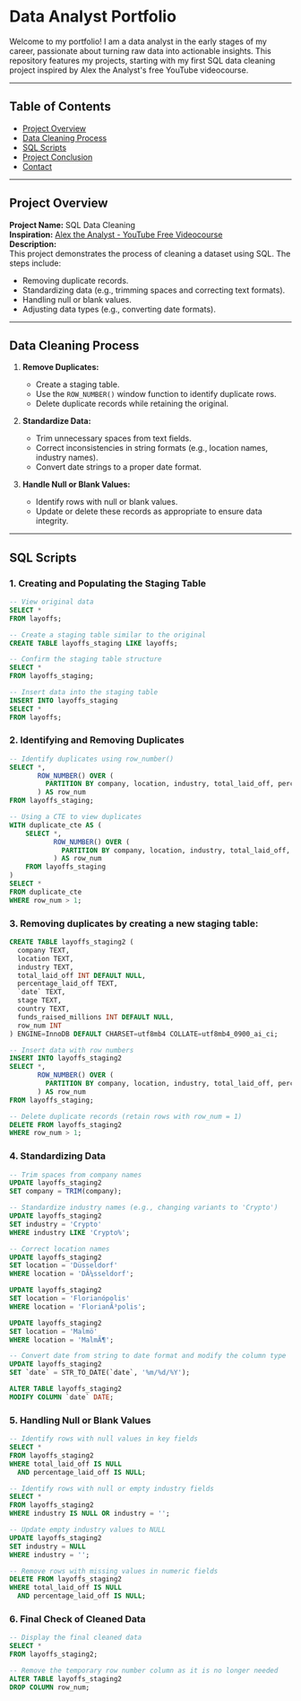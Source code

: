 # Data Analyst Portfolio

Welcome to my portfolio! I am a data analyst in the early stages of my career, passionate about turning raw data into actionable insights. This repository features my projects, starting with my first SQL data cleaning project inspired by Alex the Analyst's free YouTube videocourse.

---

## Table of Contents

- [Project Overview](#project-overview)
- [Data Cleaning Process](#data-cleaning-process)
- [SQL Scripts](#sql-scripts)
- [Project Conclusion](#project-conclusion)
- [Contact](#contact)

---

## Project Overview

**Project Name:** SQL Data Cleaning  
**Inspiration:** [Alex the Analyst - YouTube Free Videocourse](https://www.youtube.com/watch?v=OT1RErkfLNQ&t=12758s)  
**Description:**  
This project demonstrates the process of cleaning a dataset using SQL. The steps include:
- Removing duplicate records.
- Standardizing data (e.g., trimming spaces and correcting text formats).
- Handling null or blank values.
- Adjusting data types (e.g., converting date formats).

---

## Data Cleaning Process

1. **Remove Duplicates:**  
   - Create a staging table.
   - Use the `ROW_NUMBER()` window function to identify duplicate rows.
   - Delete duplicate records while retaining the original.

2. **Standardize Data:**  
   - Trim unnecessary spaces from text fields.
   - Correct inconsistencies in string formats (e.g., location names, industry names).
   - Convert date strings to a proper date format.

3. **Handle Null or Blank Values:**  
   - Identify rows with null or blank values.
   - Update or delete these records as appropriate to ensure data integrity.

---

## SQL Scripts

### 1. Creating and Populating the Staging Table

```sql
-- View original data
SELECT *
FROM layoffs;

-- Create a staging table similar to the original
CREATE TABLE layoffs_staging LIKE layoffs;

-- Confirm the staging table structure
SELECT *
FROM layoffs_staging;

-- Insert data into the staging table
INSERT INTO layoffs_staging
SELECT *
FROM layoffs;
```
### 2.  Identifying and Removing Duplicates
```sql
-- Identify duplicates using row_number()
SELECT *, 
       ROW_NUMBER() OVER (
         PARTITION BY company, location, industry, total_laid_off, percentage_laid_off, `date`, country, funds_raised_millions
       ) AS row_num
FROM layoffs_staging;

-- Using a CTE to view duplicates
WITH duplicate_cte AS (
    SELECT *, 
           ROW_NUMBER() OVER (
             PARTITION BY company, location, industry, total_laid_off, percentage_laid_off, `date`, country, funds_raised_millions
           ) AS row_num
    FROM layoffs_staging
)
SELECT *
FROM duplicate_cte
WHERE row_num > 1;
```
### 3. Removing duplicates by creating a new staging table:
```sql
CREATE TABLE layoffs_staging2 (
  company TEXT,
  location TEXT,
  industry TEXT,
  total_laid_off INT DEFAULT NULL,
  percentage_laid_off TEXT,
  `date` TEXT,
  stage TEXT,
  country TEXT,
  funds_raised_millions INT DEFAULT NULL,
  row_num INT
) ENGINE=InnoDB DEFAULT CHARSET=utf8mb4 COLLATE=utf8mb4_0900_ai_ci;

-- Insert data with row numbers
INSERT INTO layoffs_staging2
SELECT *, 
       ROW_NUMBER() OVER (
         PARTITION BY company, location, industry, total_laid_off, percentage_laid_off, `date`, country, funds_raised_millions
       ) AS row_num
FROM layoffs_staging;

-- Delete duplicate records (retain rows with row_num = 1)
DELETE FROM layoffs_staging2
WHERE row_num > 1;
```
### 4. Standardizing Data
```sql
-- Trim spaces from company names
UPDATE layoffs_staging2
SET company = TRIM(company);

-- Standardize industry names (e.g., changing variants to 'Crypto')
UPDATE layoffs_staging2
SET industry = 'Crypto'
WHERE industry LIKE 'Crypto%';

-- Correct location names
UPDATE layoffs_staging2
SET location = 'Düsseldorf'
WHERE location = 'DÃ¼sseldorf';

UPDATE layoffs_staging2
SET location = 'Florianópolis'
WHERE location = 'FlorianÃ³polis';

UPDATE layoffs_staging2
SET location = 'Malmö'
WHERE location = 'MalmÃ¶';

-- Convert date from string to date format and modify the column type
UPDATE layoffs_staging2
SET `date` = STR_TO_DATE(`date`, '%m/%d/%Y');

ALTER TABLE layoffs_staging2
MODIFY COLUMN `date` DATE;
```
### 5.  Handling Null or Blank Values
```sql
-- Identify rows with null values in key fields
SELECT *
FROM layoffs_staging2
WHERE total_laid_off IS NULL
  AND percentage_laid_off IS NULL;

-- Identify rows with null or empty industry fields
SELECT *
FROM layoffs_staging2
WHERE industry IS NULL OR industry = '';

-- Update empty industry values to NULL
UPDATE layoffs_staging2
SET industry = NULL
WHERE industry = '';

-- Remove rows with missing values in numeric fields
DELETE FROM layoffs_staging2
WHERE total_laid_off IS NULL
  AND percentage_laid_off IS NULL;
```
### 6. Final Check of Cleaned Data
```sql
-- Display the final cleaned data
SELECT *
FROM layoffs_staging2;

-- Remove the temporary row number column as it is no longer needed
ALTER TABLE layoffs_staging2
DROP COLUMN row_num;
